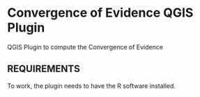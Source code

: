 # Convergence of Evidence QGIS Plugin
QGIS Plugin to compute the Convergence of Evidence

## REQUIREMENTS

To work, the plugin needs to have the R software installed.
